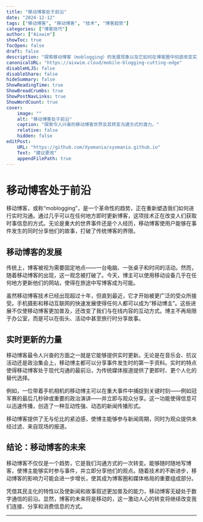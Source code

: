 ```yaml
---
title: "移动博客处于前沿"
date: "2024-12-12"
tags: ["移动博客", "移动博客", "技术", "博客趋势"]
categories: ["博客技巧"]
author: ["Aixwim"]
showToc: true
TocOpen: false
draft: false
description: "探索移动博客（moblogging）的发展现象以及它如何在博客圈中彻底改变实时沟通方式。"
canonicalURL: "https://aixwim.cloud/mobile-blogging-cutting-edge"
disableHLJS: false
disableShare: false
hideSummary: false
ShowReadingTime: true
ShowBreadCrumbs: true
ShowPostNavLinks: true
ShowWordCount: true
cover:
    image: ""
    alt: "移动博客处于前沿"
    caption: "探索令人兴奋的移动博客世界及其转变沟通方式的潜力。"
    relative: false
    hidden: false
editPost:
    URL: "https://github.com/Xyomania/xyomania.github.io"
    Text: "建议更改"
    appendFilePath: true
---
```


# 移动博客处于前沿

移动博客，或称“moblogging”，是一个革命性的趋势，正在重新塑造我们如何进行实时沟通。通过几乎可以在任何地方即时更新博客，这项技术正在改变人们获取时事信息的方式。无论是重大的世界事件还是个人经历，移动博客使用户能够在事件发生的同时分享他们的故事，打破了传统博客的界限。

## 移动博客的发展

传统上，博客被视为需要固定地点——一台电脑、一张桌子和时间的活动。然而，随着移动博客的出现，这一观念被打破了。今天，博主可以使用移动设备几乎在任何地方更新他们的网站，使得在旅途中写博客成为可能。

虽然移动博客技术已经出现超过十年，但直到最近，它才开始被更广泛的受众所接受。手机摄影和移动互联网的快速发展使得任何人都可以成为“移动博主”。这些进展不仅使移动博客更加普及，还改变了我们与在线内容的互动方式。博主不再局限于办公室，而是可以在街头、活动中甚至旅行时分享故事。

## 实时更新的力量

移动博客最令人兴奋的方面之一就是它能够提供实时更新。无论是在音乐会、抗议活动还是政治集会上，移动博主都可以分享事件发生时的第一手资料。实时的特点使得移动博客处于现代沟通的最前沿，为传统媒体报道提供了更即时、更个人化的替代选择。

例如，一位带着手机相机的移动博主可以在重大事件中捕捉到关键时刻——例如冠军赛的最后几秒钟或重要的政治演讲——并立即与观众分享。这一功能使得信息可以迅速传播，创造了一种互动性强、动态的新闻传播形式。

移动博客提供了无与伦比的紧迫感，使博主能够参与新闻周期，同时为观众提供未经过滤、来自现场的报道。

## 结论：移动博客的未来

移动博客不仅仅是一个趋势，它是我们沟通方式的一次转变。能够随时随地写博客，使博主能够实时参与事件，并立即分享他们的观点。随着技术的不断进步，移动博客的影响力可能会进一步增长，使其成为博客圈和媒体格局的重要组成部分。

凭借其民主化的特性以及使新闻和故事叙述更加普及的能力，移动博客无疑处于数字通信的前沿。显然，博客的未来将是移动的，这一激动人心的转变将继续改变我们连接、分享和消费信息的方式。

---
